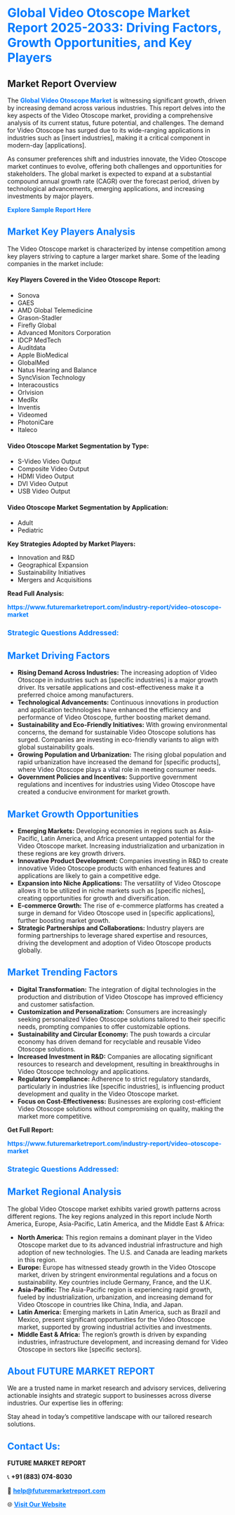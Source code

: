<h1 style="color: #007BFF;">Global Video Otoscope Market Report 2025-2033: Driving Factors, Growth Opportunities, and Key Players</h1>

<section id="overview">
<h2>Market Report Overview</h2>
<p>The <a href="https://www.futuremarketreport.com/industry-report/video-otoscope-market" style="color: #007BFF; text-decoration: none;"><strong>Global Video Otoscope Market</strong></a> is witnessing significant growth, driven by increasing demand across various industries. This report delves into the key aspects of the Video Otoscope market, providing a comprehensive analysis of its current status, future potential, and challenges. The demand for Video Otoscope has surged due to its wide-ranging applications in industries such as [insert industries], making it a critical component in modern-day [applications].</p>
<p>As consumer preferences shift and industries innovate, the Video Otoscope market continues to evolve, offering both challenges and opportunities for stakeholders. The global market is expected to expand at a substantial compound annual growth rate (CAGR) over the forecast period, driven by technological advancements, emerging applications, and increasing investments by major players.</p>
</section>

<section id="overview">
<p><a href="https://www.futuremarketreport.com/request-sample/reportId=78711" style="color: #007BFF; text-decoration: none;"><strong>Explore Sample Report Here</strong></a></p>
</section>

<section id="key-players">
<h2 style="color: #007BFF;">Market Key Players Analysis</h2>
<p>The Video Otoscope market is characterized by intense competition among key players striving to capture a larger market share. Some of the leading companies in the market include:</p>
<h4>Key Players Covered in the Video Otoscope Report:</h4>
<ul><li>Sonova</li><li>GAES</li><li>AMD Global Telemedicine</li><li>Grason-Stadler</li><li>Firefly Global</li><li>Advanced Monitors Corporation</li><li>IDCP MedTech</li><li>Auditdata</li><li>Apple BioMedical</li><li>GlobalMed</li><li>Natus Hearing and Balance</li><li>SyncVision Technology</li><li>Interacoustics</li><li>Orlvision</li><li>MedRx</li><li>Inventis</li><li>Videomed</li><li>PhotoniCare</li><li>Italeco</li></ul>
<h4>Video Otoscope Market Segmentation by Type:</h4>
<ul><li>S-Video Video Output</li><li>Composite Video Output</li><li>HDMI Video Output</li><li>DVI Video Output</li><li>USB Video Output</li></ul>

<h4>Video Otoscope Market Segmentation by Application:</h4>
<ul><li>Adult</li><li>Pediatric</li></ul>
<p><strong>Key Strategies Adopted by Market Players:</strong></p>
<ul>
<li>Innovation and R&D</li>
<li>Geographical Expansion</li>
<li>Sustainability Initiatives</li>
<li>Mergers and Acquisitions</li>
</ul>
</section>

<section>
<p><strong>Read Full Analysis: </strong></p><a href="https://www.futuremarketreport.com/industry-report/video-otoscope-market" style="color: #007BFF; text-decoration: none;"><strong>https://www.futuremarketreport.com/industry-report/video-otoscope-market</strong></a>
<h3 style="color: #007BFF;">Strategic Questions Addressed:</h3>
</section>

<section id="driving-factors">
<h2 style="color: #007BFF;">Market Driving Factors</h2>
<ul>
<li><strong>Rising Demand Across Industries:</strong> The increasing adoption of Video Otoscope in industries such as [specific industries] is a major growth driver. Its versatile applications and cost-effectiveness make it a preferred choice among manufacturers.</li>
<li><strong>Technological Advancements:</strong> Continuous innovations in production and application technologies have enhanced the efficiency and performance of Video Otoscope, further boosting market demand.</li>
<li><strong>Sustainability and Eco-Friendly Initiatives:</strong> With growing environmental concerns, the demand for sustainable Video Otoscope solutions has surged. Companies are investing in eco-friendly variants to align with global sustainability goals.</li>
<li><strong>Growing Population and Urbanization:</strong> The rising global population and rapid urbanization have increased the demand for [specific products], where Video Otoscope plays a vital role in meeting consumer needs.</li>
<li><strong>Government Policies and Incentives:</strong> Supportive government regulations and incentives for industries using Video Otoscope have created a conducive environment for market growth.</li>
</ul>
</section>

<section id="growth-opportunities">
<h2 style="color: #007BFF;">Market Growth Opportunities</h2>
<ul>
<li><strong>Emerging Markets:</strong> Developing economies in regions such as Asia-Pacific, Latin America, and Africa present untapped potential for the Video Otoscope market. Increasing industrialization and urbanization in these regions are key growth drivers.</li>
<li><strong>Innovative Product Development:</strong> Companies investing in R&D to create innovative Video Otoscope products with enhanced features and applications are likely to gain a competitive edge.</li>
<li><strong>Expansion into Niche Applications:</strong> The versatility of Video Otoscope allows it to be utilized in niche markets such as [specific niches], creating opportunities for growth and diversification.</li>
<li><strong>E-commerce Growth:</strong> The rise of e-commerce platforms has created a surge in demand for Video Otoscope used in [specific applications], further boosting market growth.</li>
<li><strong>Strategic Partnerships and Collaborations:</strong> Industry players are forming partnerships to leverage shared expertise and resources, driving the development and adoption of Video Otoscope products globally.</li>
</ul>
</section>

<section id="trending-factors">
<h2 style="color: #007BFF;">Market Trending Factors</h2>
<ul>
<li><strong>Digital Transformation:</strong> The integration of digital technologies in the production and distribution of Video Otoscope has improved efficiency and customer satisfaction.</li>
<li><strong>Customization and Personalization:</strong> Consumers are increasingly seeking personalized Video Otoscope solutions tailored to their specific needs, prompting companies to offer customizable options.</li>
<li><strong>Sustainability and Circular Economy:</strong> The push towards a circular economy has driven demand for recyclable and reusable Video Otoscope solutions.</li>
<li><strong>Increased Investment in R&D:</strong> Companies are allocating significant resources to research and development, resulting in breakthroughs in Video Otoscope technology and applications.</li>
<li><strong>Regulatory Compliance:</strong> Adherence to strict regulatory standards, particularly in industries like [specific industries], is influencing product development and quality in the Video Otoscope market.</li>
<li><strong>Focus on Cost-Effectiveness:</strong> Businesses are exploring cost-efficient Video Otoscope solutions without compromising on quality, making the market more competitive.</li>
</ul>
</section>

<section>
<p><strong>Get Full Report: </strong></p><a href="https://www.futuremarketreport.com/industry-report/video-otoscope-market" style="color: #007BFF; text-decoration: none;"><strong>https://www.futuremarketreport.com/industry-report/video-otoscope-market</strong></a>
<h3 style="color: #007BFF;">Strategic Questions Addressed:</h3>
</section>


<section id="regional-analysis">
<h2 style="color: #007BFF;">Market Regional Analysis</h2>
<p>The global Video Otoscope market exhibits varied growth patterns across different regions. The key regions analyzed in this report include North America, Europe, Asia-Pacific, Latin America, and the Middle East & Africa:</p>
<ul>
<li><strong>North America:</strong> This region remains a dominant player in the Video Otoscope market due to its advanced industrial infrastructure and high adoption of new technologies. The U.S. and Canada are leading markets in this region.</li>
<li><strong>Europe:</strong> Europe has witnessed steady growth in the Video Otoscope market, driven by stringent environmental regulations and a focus on sustainability. Key countries include Germany, France, and the U.K.</li>
<li><strong>Asia-Pacific:</strong> The Asia-Pacific region is experiencing rapid growth, fueled by industrialization, urbanization, and increasing demand for Video Otoscope in countries like China, India, and Japan.</li>
<li><strong>Latin America:</strong> Emerging markets in Latin America, such as Brazil and Mexico, present significant opportunities for the Video Otoscope market, supported by growing industrial activities and investments.</li>
<li><strong>Middle East & Africa:</strong> The region’s growth is driven by expanding industries, infrastructure development, and increasing demand for Video Otoscope in sectors like [specific sectors].</li>
</ul>
</section>

<footer>
<h2 style="color: #007BFF;">About FUTURE MARKET REPORT</h2>
<p>We are a trusted name in market research and advisory services, delivering actionable insights and strategic support to businesses across diverse industries. Our expertise lies in offering:</p>

<p>Stay ahead in today’s competitive landscape with our tailored research solutions.</p>

<h2 style="color: #007BFF;">Contact Us:</h2>
<p><strong>FUTURE MARKET REPORT</strong></p>
<p>📞 <strong>+91 (883) 074-8030</strong></p>
<p>📧 <strong><a href="mailto:help@futuremarketreport.com" style="color: #007BFF;">help@futuremarketreport.com</a></strong></p>
<p>🌐 <strong><a href="https://www.futuremarketreport.com/" style="color: #007BFF;">Visit Our Website</a></strong></p>
</footer>